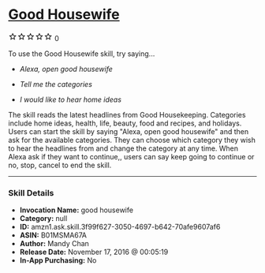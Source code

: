 # [Good Housewife](http://alexa.amazon.com/#skills/amzn1.ask.skill.3f99f627-3050-4697-b642-70afe9607af6)
![0 stars](../../images/ic_star_border_black_18dp_1x.png)![0 stars](../../images/ic_star_border_black_18dp_1x.png)![0 stars](../../images/ic_star_border_black_18dp_1x.png)![0 stars](../../images/ic_star_border_black_18dp_1x.png)![0 stars](../../images/ic_star_border_black_18dp_1x.png) 0

To use the Good Housewife skill, try saying...

* *Alexa, open good housewife*

* *Tell me the categories*

* *I would like to hear home ideas*

The skill reads the latest headlines from Good Housekeeping. Categories include home ideas, health, life, beauty, food and recipes, and holidays. Users can start the skill by saying "Alexa, open good housewife" and then ask for the available categories. They can choose which category they wish to hear the headlines from and change the category at any time. When Alexa ask if they want to continue,, users can say keep going to continue or no, stop, cancel to end the skill.

***

### Skill Details

* **Invocation Name:** good housewife
* **Category:** null
* **ID:** amzn1.ask.skill.3f99f627-3050-4697-b642-70afe9607af6
* **ASIN:** B01MSMA67A
* **Author:** Mandy Chan
* **Release Date:** November 17, 2016 @ 00:05:19
* **In-App Purchasing:** No
